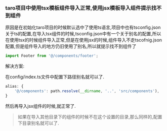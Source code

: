 ### taro项目中使用tsx模板组件导入正常,使用jsx模板导入组件提示找不到组件

原因是在初始化taro项目的时候默认选中了使用ts语言,项目中也有tsconfig.json关于ts的配置,在导入tsx组件的时候,tsconfig.json中有一个关于别名的配置,所以在使用tsx的时候组件导入正常,但是在使用jsx的时候,组件导入不走tscofnig.json配置,但是组件导入的地方仍旧使用了别名,所以就提示找不到组件了

```jsx
import Footer from '@/components/footer';
```

解决方案:

在config/index.ts文件中配置下路径别名就可以了.

```ts
alias: {
    '@/components': path.resolve(__dirname, '..', 'src/components'),
}
```

然后再导入jsx组件的时候,就正常了.

> 如果在导入其他目录下的组件的时候不在这个设置的目录,那么同样的,配置下目录别名就可以了.